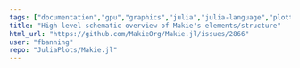 ```yaml
---
tags: ["documentation","gpu","graphics","julia","julia-language","plotting","visualization"]
title: "High level schematic overview of Makie's elements/structure"
html_url: "https://github.com/MakieOrg/Makie.jl/issues/2866"
user: "fbanning"
repo: "JuliaPlots/Makie.jl"
---
```


